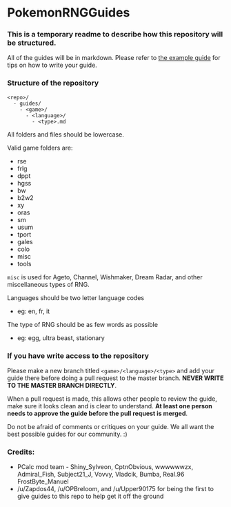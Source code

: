 # PokemonRNGGuides

### This is a temporary readme to describe how this repository will be structured.

All of the guides will be in markdown.  Please refer to [the example guide](Example_Guide.md) for tips on how to write your guide.

### Structure of the repository

```
<repo>/
  - guides/
    - <game>/
      - <language>/
        - <type>.md
```

All folders and files should be lowercase.

Valid game folders are:
- rse
- frlg
- dppt
- hgss
- bw
- b2w2
- xy
- oras
- sm
- usum
- tport
- gales
- colo
- misc
- tools

`misc` is used for Ageto, Channel, Wishmaker, Dream Radar, and other miscellaneous types of RNG.

Languages should be two letter language codes
- eg: en, fr, it

The type of RNG should be as few words as possible
- eg: egg, ultra beast, stationary

### If you have write access to the repository
Please make a new branch titled `<game>/<language>/<type>` and add your guide there before doing a pull request to the master branch.  **NEVER WRITE TO THE MASTER BRANCH DIRECTLY**.

When a pull request is made, this allows other people to review the guide, make sure it looks clean and is clear to understand.  **At least one person needs to approve the guide before the pull request is merged**.

Do not be afraid of comments or critiques on your guide.  We all want the best possible guides for our community. :)

### Credits:
- PCalc mod team - Shiny_Sylveon, CptnObvious, wwwwwwzx, Admiral_Fish, Subject21_J, Vovvy, Vladcik, Bumba, Real.96 FrostByte_Manuel
- /u/Zapdos44, /u/OPBreloom, and /u/Upper90175 for being the first to give guides to this repo to help get it off the ground
